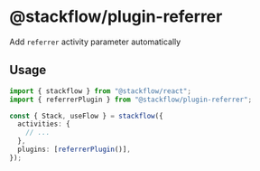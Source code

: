 # @stackflow/plugin-referrer

Add `referrer` activity parameter automatically

## Usage

```typescript
import { stackflow } from "@stackflow/react";
import { referrerPlugin } from "@stackflow/plugin-referrer";

const { Stack, useFlow } = stackflow({
  activities: {
    // ...
  },
  plugins: [referrerPlugin()],
});
```
